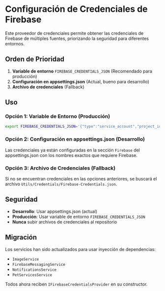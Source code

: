 # Configuración de Credenciales de Firebase

Este proveedor de credenciales permite obtener las credenciales de Firebase de múltiples fuentes, priorizando la seguridad para diferentes entornos.

## Orden de Prioridad

1. **Variable de entorno** `FIREBASE_CREDENTIALS_JSON` (Recomendado para producción)
2. **Configuración en appsettings.json** (Actual, bueno para desarrollo)
3. **Archivo de credenciales** (Fallback)

## Uso

### Opción 1: Variable de Entorno (Producción)

```bash
export FIREBASE_CREDENTIALS_JSON='{"type":"service_account","project_id":"lola-manager","private_key_id":"...","private_key":"-----BEGIN PRIVATE KEY-----\n...\n-----END PRIVATE KEY-----\n","client_email":"...","client_id":"...","auth_uri":"https://accounts.google.com/o/oauth2/auth","token_uri":"https://oauth2.googleapis.com/token","auth_provider_x509_cert_url":"https://www.googleapis.com/oauth2/v1/certs","client_x509_cert_url":"..."}'
```

### Opción 2: Configuración en appsettings.json (Desarrollo)

Las credenciales ya están configuradas en la sección `Firebase` del appsettings.json con los nombres exactos que requiere Firebase.

### Opción 3: Archivo de Credenciales (Fallback)

Si no se encuentran credenciales en las opciones anteriores, se buscará el archivo `Utils/Credentials/Firebase-Credentials.json`.

## Seguridad

- **Desarrollo**: Usar appsettings.json (actual)
- **Producción**: Usar variable de entorno `FIREBASE_CREDENTIALS_JSON`
- **Nunca** subir archivos de credenciales al repositorio

## Migración

Los servicios han sido actualizados para usar inyección de dependencias:

- `ImageService`
- `FirebaseMessagingService`
- `NotificationsService`
- `PetServicesService`

Todos ahora reciben `IFirebaseCredentialsProvider` en su constructor.

